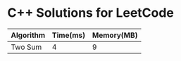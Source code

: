 # C++ Solutions for LeetCode

|Algorithm             |Time(ms)       |Memory(MB)  |
|----------------------|---------------|------------|
|Two Sum               |4              |9           |
